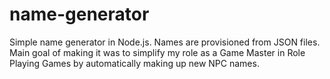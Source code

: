 # name-generator
Simple name generator in Node.js. Names are provisioned from JSON files. Main goal of making it was to simplify my role as a Game Master in Role Playing Games by automatically making up new NPC names.
